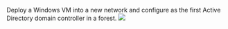 Deploy a Windows VM into a new network and configure as the first Active Directory domain controller in a forest.
<a href="https://portal.azure.com/#create/Microsoft.Template/uri/https%3A%2F%2Fraw.githubusercontent.com%2Ftimblewitt%2FTimCo%2Fmaster%2FAD-ADCn%2Fazuredeploy.json" target="_blank">
    <img src="http://azuredeploy.net/deploybutton.png"/>
</a>
